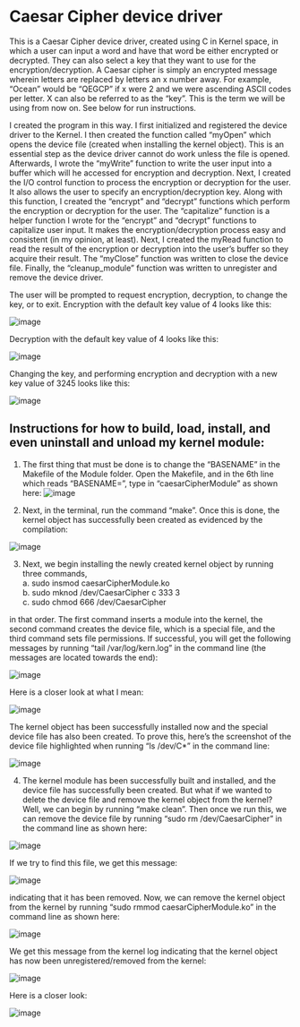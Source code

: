 # Caesar Cipher device driver
This is a Caesar Cipher device driver, created using C in Kernel space, in which a user can input a word and have that word be either encrypted or decrypted. They can also select a key that they want to use for the encryption/decryption. A Caesar cipher is simply an encrypted message wherein letters are replaced by letters an x number away. For example, “Ocean” would be “QEGCP” if x were 2 and we were ascending ASCII codes per letter. X can also be referred to as the “key”. This is the term we will be using from now on. See below for run instructions.

I created the program in this way. I first initialized and registered the device driver to the Kernel. I then created the function called “myOpen” which opens the device file (created when installing the kernel object). This is an essential step as the device driver cannot do work unless the file is opened. Afterwards, I wrote the “myWrite” function to write the user input into a buffer which will he accessed for encryption and decryption. Next, I created the I/O control function to process the encryption or decryption for the user. It also allows the user to specify an encryption/decryption key. Along with this function, I created the “encrypt” and “decrypt” functions which perform the encryption or decryption for the user. The “capitalize” function is a helper function I wrote for the “encrypt” and “decrypt” functions to capitalize user input. It makes the encryption/decryption process easy and consistent (in my opinion, at least). Next, I created the myRead function to read the result of the encryption or decryption into the user’s buffer so they acquire their result. The “myClose” function was written to close the device file. Finally, the “cleanup_module” function was written to unregister and remove the device driver. 

The user will be prompted to request encryption, decryption, to change the key, or to exit.
Encryption with the default key value of 4 looks like this:

![image](https://github.com/user-attachments/assets/4e25fed4-0cc2-4a9b-b955-d8a8eb92a01e)



Decryption with the default key value of 4 looks like this:

![image](https://github.com/user-attachments/assets/fd7bf893-70d6-4e9d-9ce6-73102ce8e53a)



Changing the key, and performing encryption and decryption with a new key value of 3245 looks like this:

![image](https://github.com/user-attachments/assets/583dd963-49c9-4681-affb-c7c531c34dfd)



## Instructions for how to build, load, install, and even uninstall and unload my kernel module:
1) The first thing that must be done is to change the “BASENAME” in the Makefile of the Module folder. Open the Makefile, and in the 6th line which reads “BASENAME=”, type in “caesarCipherModule” as shown here:
![image](https://github.com/user-attachments/assets/1de49bfe-4655-4d38-a932-21a1c8114cfa)


2) Next, in the terminal, run the command “make”. Once this is done, the kernel object has successfully been created as evidenced by the compilation:

![image](https://github.com/user-attachments/assets/807fa97f-dc7c-4be5-a734-1f61e8d90112)

3) Next, we begin installing the newly created kernel object by running three commands,  
a. sudo insmod caesarCipherModule.ko  
b. sudo mknod /dev/CaesarCipher c 333 3  
c. sudo chmod 666 /dev/CaesarCipher 

in that order. The first command inserts a module into the kernel, the second command creates the device file, which is a special file, and the third command sets file permissions. If successful, you will get the following  messages by running “tail /var/log/kern.log” in the command line (the messages are located towards the end):

![image](https://github.com/user-attachments/assets/b9d90671-c013-42e8-beac-194a8266c01b)

Here is a closer look at what I mean:

![image](https://github.com/user-attachments/assets/2b3e25b1-6853-4f89-8642-7802857cc0da)

The kernel object has been successfully installed now and the special device file has also 
been created. To prove this, here’s the screenshot of the device file highlighted when 
running “ls /dev/C*” in the command line:

![image](https://github.com/user-attachments/assets/70d16bc2-2098-4786-ae03-7c31144a9354)



4)  The kernel module has been successfully built and installed, and the device file has successfully been created. But what if we wanted to delete the device file and remove the kernel object from the kernel? Well, we can begin by running “make clean”. Then once we run this, we can remove the device file by running “sudo rm /dev/CaesarCipher” in the command line as shown here: 

![image](https://github.com/user-attachments/assets/55e80be5-f093-464c-80cd-31efa6fe676b)

If we try to find this file, we get this message:

![image](https://github.com/user-attachments/assets/dddbb3c3-823e-4d4c-9c44-fc0fc495b175)

indicating that it has been removed. Now, we can remove the kernel object from the 
kernel by running “sudo rmmod caesarCipherModule.ko” in the command line as shown 
here:

![image](https://github.com/user-attachments/assets/bfd89109-170d-4455-8875-93553ba17393)


We get this message from the kernel log indicating that the kernel object has now been 
unregistered/removed from the kernel: 

![image](https://github.com/user-attachments/assets/3f392801-9010-410c-a7c7-e57f1c225719)

Here is a closer look:

![image](https://github.com/user-attachments/assets/bb16f09f-7404-451a-8e66-af9da25c14d3)








